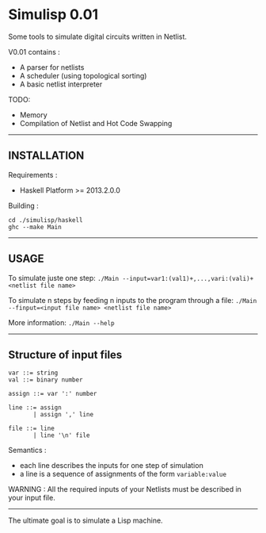 Simulisp 0.01
=============

Some tools to simulate digital circuits written in Netlist.

V0.01 contains : 
- A parser for netlists
- A scheduler (using topological sorting)
- A basic netlist interpreter

TODO:
- Memory
- Compilation of Netlist and Hot Code Swapping


-------------
INSTALLATION
-------------

Requirements :
- Haskell Platform >= 2013.2.0.0

Building : 

    cd ./simulisp/haskell
    ghc --make Main

------------
USAGE
------------

To simulate juste one step:
`./Main --input=var1:(val1)+,...,vari:(vali)+ <netlist file name>`

To simulate n steps by feeding n inputs to the program through a file:
`./Main --finput=<input file name> <netlist file name>`

More information:
`./Main --help`

------------
Structure of input files
------------

    var ::= string                                                        
    val ::= binary number                                                 
                                                                          
    assign ::= var ':' number                                             
                                                                          
    line ::= assign                                                     
           | assign ',' line                                            
                                                                          
    file ::= line                                                        
           | line '\n' file                                              
                                                                          
Semantics :                                                     
- each line describes the inputs for one step of simulation           
- a line is a sequence of assignments of the form `variable:value`

WARNING : All the required inputs of your Netlists must be described in
your input file.

----------------------

The ultimate goal is to simulate a Lisp machine.
